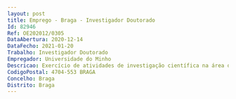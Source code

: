 ```yaml
--- 
layout: post
title: Emprego - Braga - Investigador Doutorado
Id: 82946
Ref: OE202012/0305
DataAbertura: 2020-12-14
DataFecho: 2021-01-20
Trabalho: Investigador Doutorado
Empregador: Universidade do Minho
Descricao: Exercício de atividades de investigação científica na área de Engenharia Civil, no âmbito do contrato programa celebrado entre a FCT e a Unidade de I&D Instituto para a Sustentabilidade e Inovação em Estruturas de Engenharia (ISISE), relativo ao financiamento Plurianual de Unidades de I&D 2020 2023, com a referência UIDP 04029 2020, com vista ao desenvolvimento de atividades de investigação relacionadas com os grupos de Estruturas Históricas e de Alvenaria (HMS – Historical and Masonry Structures) e Compósitos Estruturais (SC – Structural Composites), nomeadamente no que respeita a estruturas de alvenaria, betão, compósitas e de madeira, infraestruturas e geotecnia.
CodigoPostal: 4704-553 BRAGA
Concelho: Braga
Distrito: Braga
--- 
```

